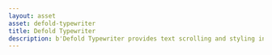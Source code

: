 ```yaml
---
layout: asset
asset: defold-typewriter
title: Defold Typewriter
description: b'Defold Typewriter provides text scrolling and styling in a Defold game engine project.'
---
```

